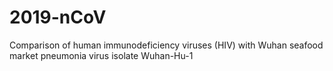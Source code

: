 # 2019-nCoV
Comparison of human immunodeficiency viruses (HIV) with Wuhan seafood market pneumonia virus isolate Wuhan-Hu-1
